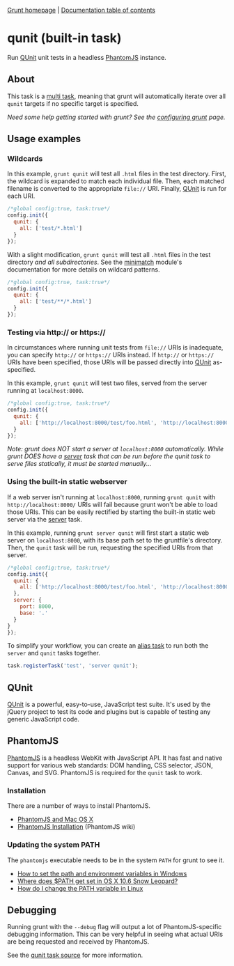 [Grunt homepage](https://github.com/cowboy/grunt) | [Documentation table of contents](toc.md)

# qunit (built-in task)
Run [QUnit][qunit] unit tests in a headless [PhantomJS][phantom] instance.

[qunit]: http://docs.jquery.com/QUnit
[phantom]: http://www.phantomjs.org/

## About

This task is a [multi task](tasks_creating.md), meaning that grunt will automatically iterate over all `qunit` targets if no specific target is specified.

_Need some help getting started with grunt? See the [configuring grunt](configuring.md) page._

## Usage examples

### Wildcards

In this example, `grunt qunit` will test all `.html` files in the test directory. First, the wildcard is expanded to match each individual file. Then, each matched filename is converted to the appropriate `file://` URI. Finally, [QUnit][qunit] is run for each URI.

```javascript
/*global config:true, task:true*/
config.init({
  qunit: {
    all: ['test/*.html']
  }
});
```

With a slight modification, `grunt qunit` will test all `.html` files in the test directory _and all subdirectories_. See the [minimatch](https://github.com/isaacs/minimatch) module's documentation for more details on wildcard patterns.

```javascript
/*global config:true, task:true*/
config.init({
  qunit: {
    all: ['test/**/*.html']
  }
});
```

### Testing via http:// or https://

In circumstances where running unit tests from `file://` URIs is inadequate, you can specify `http://` or `https://` URIs instead. If `http://` or `https://` URIs have been specified, those URIs will be passed directly into [QUnit][qunit] as-specified.

In this example, `grunt qunit` will test two files, served from the server running at `localhost:8000`.

```javascript
/*global config:true, task:true*/
config.init({
  qunit: {
    all: ['http://localhost:8000/test/foo.html', 'http://localhost:8000/test/bar.html']
  }
});
```

_Note: grunt does NOT start a server at `localhost:8000` automatically. While grunt DOES have a [server](task_server.md) task that can be run before the qunit task to serve files statically, it must be started manually..._

### Using the built-in static webserver

If a web server isn't running at `localhost:8000`, running `grunt qunit` with `http://localhost:8000/` URIs will fail because grunt won't be able to load those URIs. This can be easily rectified by starting the built-in static web server via the [server](task_server.md) task.

In this example, running `grunt server qunit` will first start a static web server on `localhost:8000`, with its base path set to the gruntfile's directory. Then, the `qunit` task will be run, requesting the specified URIs from that server.

```javascript
/*global config:true, task:true*/
config.init({
  qunit: {
    all: ['http://localhost:8000/test/foo.html', 'http://localhost:8000/test/bar.html']
  },
  server: {
    port: 8000,
    base: '.'
  }
}
});
```

To simplify your workflow, you can create an [alias task](tasks_creating.md) to run both the `server` and `qunit` tasks together.

```javascript
task.registerTask('test', 'server qunit');
```

## QUnit

[QUnit][qunit] is a powerful, easy-to-use, JavaScript test suite. It's used by the jQuery project to test its code and plugins but is capable of testing any generic JavaScript code.

## PhantomJS

[PhantomJS](http://www.phantomjs.org/) is a headless WebKit with JavaScript API. It has fast and native support for various web standards: DOM handling, CSS selector, JSON, Canvas, and SVG. PhantomJS is required for the `qunit` task to work.

### Installation

There are a number of ways to install PhantomJS.

* [PhantomJS and Mac OS X](http://ariya.ofilabs.com/2012/02/phantomjs-and-mac-os-x.html)
* [PhantomJS Installation](http://code.google.com/p/phantomjs/wiki/Installation) (PhantomJS wiki)

### Updating the system PATH

The `phantomjs` executable needs to be in the system `PATH` for grunt to see it.

* [How to set the path and environment variables in Windows](http://www.computerhope.com/issues/ch000549.htm)
* [Where does $PATH get set in OS X 10.6 Snow Leopard?](http://superuser.com/questions/69130/where-does-path-get-set-in-os-x-10-6-snow-leopard)
* [How do I change the PATH variable in Linux](https://www.google.com/search?q=How+do+I+change+the+PATH+variable+in+Linux)

## Debugging

Running grunt with the `--debug` flag will output a lot of PhantomJS-specific debugging information. This can be very helpful in seeing what actual URIs are being requested and received by PhantomJS.

See the [qunit task source](../tasks/qunit.js) for more information.
